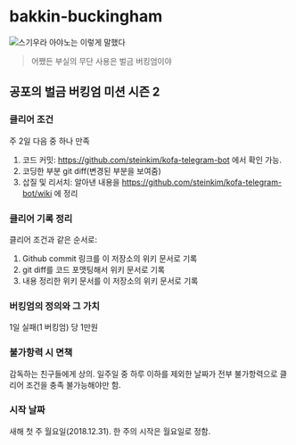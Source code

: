 # bakkin-buckingham

![스기우라 아야노는 이렇게 말했다](https://i.imgur.com/62l97zw.jpg)

> 어쨌든 부실의 무단 사용은 벌금 버킹엄이야

## 공포의 벌금 버킹엄 미션 시즌 2

### 클리어 조건

주 2일 다음 중 하나 만족

1. 코드 커밋: https://github.com/steinkim/kofa-telegram-bot 에서 확인 가능.
2. 코딩한 부분 git diff(변경된 부분을 보여줌)
3. 삽질 및 리서치: 알아낸 내용을 https://github.com/steinkim/kofa-telegram-bot/wiki 에 정리

### 클리어 기록 정리

클리어 조건과 같은 순서로:

1. Github commit 링크를 이 저장소의 위키 문서로 기록
2. git diff를 코드 포맷팅해서 위키 문서로 기록
3. 내용 정리한 위키 문서를 이 저장소의 위키 문서로 기록

### 버킹엄의 정의와 그 가치

1일 실패(1 버킹엄) 당 1만원

### 불가항력 시 면책

감독하는 친구들에게 상의. 일주일 중 하루 이하를 제외한 날짜가 전부 불가항력으로 클리어 조건을 충족 불가능해야만 함.

### 시작 날짜

새해 첫 주 월요일(2018.12.31). 한 주의 시작은 월요일로 정함.

